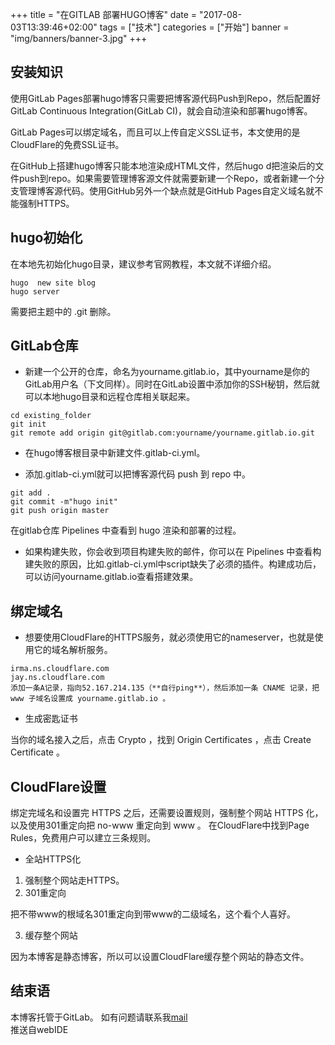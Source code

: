 +++
title = "在GITLAB 部署HUGO博客"
date = "2017-08-03T13:39:46+02:00"
tags = ["技术"]
categories = ["开始"]
banner = "img/banners/banner-3.jpg"
+++

## 安装知识

使用GitLab Pages部署hugo博客只需要把博客源代码Push到Repo，然后配置好GitLab Continuous Integration(GitLab CI)，就会自动渲染和部署hugo博客。

<!--more-->

GitLab Pages可以绑定域名，而且可以上传自定义SSL证书，本文使用的是CloudFlare的免费SSL证书。  

在GitHub上搭建hugo博客只能本地渲染成HTML文件，然后hugo d把渲染后的文件push到repo。如果需要管理博客源文件就需要新建一个Repo，或者新建一个分支管理博客源代码。使用GitHub另外一个缺点就是GitHub Pages自定义域名就不能强制HTTPS。  


## hugo初始化

在本地先初始化hugo目录，建议参考官网教程，本文就不详细介绍。

```
hugo  new site blog
hugo server
``` 

需要把主题中的 .git 删除。


## GitLab仓库

- 新建一个公开的仓库，命名为yourname.gitlab.io，其中yourname是你的GitLab用户名（下文同样）。同时在GitLab设置中添加你的SSH秘钥，然后就可以本地hugo目录和远程仓库相关联起来。
```
cd existing_folder
git init
git remote add origin git@gitlab.com:yourname/yourname.gitlab.io.git
```

- 在hugo博客根目录中新建文件.gitlab-ci.yml。

- 添加.gitlab-ci.yml就可以把博客源代码 push 到 repo 中。

``` 
git add .
git commit -m"hugo init"
git push origin master 
```
在gitlab仓库 Pipelines 中查看到 hugo 渲染和部署的过程。

- 如果构建失败，你会收到项目构建失败的邮件，你可以在 Pipelines 中查看构建失败的原因，比如.gitlab-ci.yml中script缺失了必须的插件。构建成功后，可以访问yourname.gitlab.io查看搭建效果。  


## 绑定域名

- 想要使用CloudFlare的HTTPS服务，就必须使用它的nameserver，也就是使用它的域名解析服务。

```
irma.ns.cloudflare.com
jay.ns.cloudflare.com
添加一条A记录，指向52.167.214.135（**自行ping**），然后添加一条 CNAME 记录，把 www 子域名设置成 yourname.gitlab.io 。
```
- 生成密匙证书

当你的域名接入之后，点击 Crypto ，找到 Origin Certificates ，点击 Create Certificate 。

## CloudFlare设置

绑定完域名和设置完 HTTPS 之后，还需要设置规则，强制整个网站 HTTPS 化，以及使用301重定向把 no-www 重定向到 www 。
在CloudFlare中找到Page Rules，免费用户可以建立三条规则。

- 全站HTTPS化

1. 强制整个网站走HTTPS。
2. 301重定向

把不带www的根域名301重定向到带www的二级域名，这个看个人喜好。

3. 缓存整个网站

因为本博客是静态博客，所以可以设置CloudFlare缓存整个网站的静态文件。

## 结束语

本博客托管于GitLab。 
如有问题请联系我[mail](chunxiaqiu13@gmail.com)  
推送自webIDE

